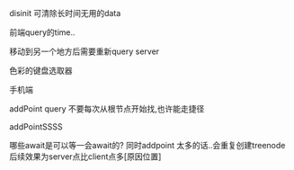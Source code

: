disinit 可清除长时间无用的data

前端query的time..

移动到另一个地方后需要重新query server

色彩的键盘选取器

手机端

addPoint query 不要每次从根节点开始找,也许能走捷径

addPointSSSS

哪些await是可以等一会await的?
同时addpoint 太多的话..会重复创建treenode
后续效果为server点比client点多[原因位置]
